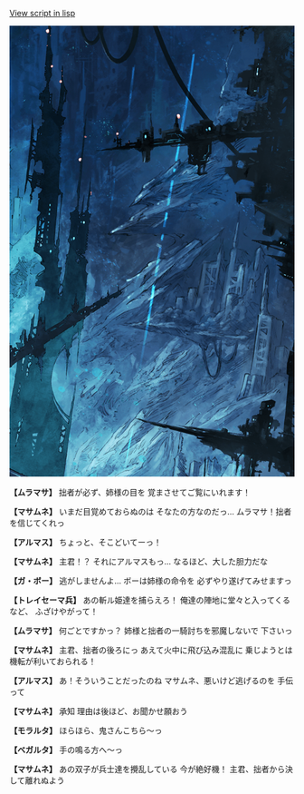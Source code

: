 [View script in lisp](../scripts/100903061.txt)

![underground_world_1.png](../images/backgrounds/underground_world_1.png)

**【ムラマサ】**
拙者が必ず、姉様の目を
覚まさせてご覧にいれます！

**【マサムネ】**
いまだ目覚めておらぬのは
そなたの方なのだっ…
ムラマサ！拙者を信じてくれっ

**【アルマス】**
ちょっと、そこどいてーっ！

**【マサムネ】**
主君！？
それにアルマスもっ…
なるほど、大した胆力だな

**【ガ・ボー】**
逃がしませんよ…
ボーは姉様の命令を
必ずやり遂げてみせますっ

**【トレイセーマ兵】**
あの斬ル姫達を捕らえろ！
俺達の陣地に堂々と入ってくるなど、
ふざけやがって！

**【ムラマサ】**
何ごとですかっ？
姉様と拙者の一騎討ちを邪魔しないで
下さいっ

**【マサムネ】**
主君、拙者の後ろにっ
あえて火中に飛び込み混乱に
乗じようとは機転が利いておられる！

**【アルマス】**
あ！そういうことだったのね
マサムネ、悪いけど逃げるのを
手伝って

**【マサムネ】**
承知
理由は後ほど、お聞かせ願おう

**【モラルタ】**
ほらほら、鬼さんこちら～っ

**【ベガルタ】**
手の鳴る方へ～っ

**【マサムネ】**
あの双子が兵士達を攪乱している
今が絶好機！
主君、拙者から決して離れぬよう